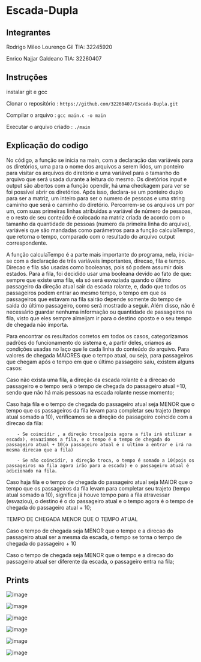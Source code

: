# Escada-Dupla
## Integrantes
Rodrigo Mileo Lourenço Gil TIA: 32245920

Enrico Najjar Galdeano TIA: 32260407

## Instruções
instalar git e gcc

Clonar o repositório : `https://github.com/32260407/Escada-Dupla.git`

Compilar o arquivo : `gcc main.c -o main`

Executar o arquivo criado : `./main`

## Explicação do codigo


  No código, a função se inicia na main, com a declaração das variáveis para os
diretórios, uma para o nome dos arquivos a serem lidos, um ponteiro para visitar
os arquivos do diretório e uma variável para o tamanho do arquivo que será usada
durante a leitura do mesmo. Os diretórios input e output são abertos com a
função opendir, há uma checkagem para ver se foi possível abrir os diretórios.
Após isso, declara-se um ponteiro duplo para ser a matriz, um inteiro para ser o
numero de pessoas e uma string caminho que será o caminho do diretório.
Percorrem-se os arquivos um por um, com suas primeiras linhas atribuidas a
variável de número de pessoas, e o resto de seu conteúdo é colocado na matriz
criada de acordo com o tamanho da quantidade de pessoas (numero da primeira
linha do arquivo), variáveis que são mandadas como parámetros para a função
calculaTempo, que retorna o tempo, comparado com o resultado do arquivo output
correspondente.

  A função calculaTempo é a parte mais importante do programa, nela, inicia-se
com a declaração de três variáveis importantes, direcao, fila e tempo. Direcao e
fila são usadas como booleanas, pois só podem assumir dois estados. Para a fila,
foi decidido usar uma booleana devido ao fato de que: sempre que existe uma
fila, ela só será esvaziada quando o último passageiro da direção atual sair da
escada rolante, e, dado que todos os passageiros podem entrar ao mesmo tempo, o
tempo em que os passageiros que estavam na fila sairão depende somente do tempo
de saída do último passageiro, como será mostrado a seguir. Além disso, não é
necessário guardar nenhuma informação ou quantidade de passageiros na fila,
visto que eles sempre almeijam ir para o destino oposto e o seu tempo de chegada
não importa.


  Para encontrar os resultados corretos em todos os casos, categorizamos padrões
do funcionamento do sistema e, a partir deles, criamos as condições usadas no
laço que le cada linha do conteúdo do arquivo. Para valores de chegada MAIORES
que o tempo atual, ou seja, para passageiros que chegam após o tempo em que o
último passageiro saiu, existem alguns casos:

  Caso não exista uma fila, a direção da escada rolante é a direcao do passageiro e o tempo será o tempo de chegada do passageiro atual +10, sendo que não há mais pessoas na escada rolante nesse momento; 
  
  Caso haja fila e o tempo de chegada do passageiro atual seja MENOR que o tempo que os passageiros da fila levam para completar seu trajeto (tempo atual somado a 10), verificamos se a direção do passageiro coincide com a direcao da fila:
  
        - Se coincidir , a direção troca(pois agora a fila irá utilizar a escada), esvaziamos a fila, e o tempo é o tempo de chegada do passageiro atual + 10(o passageiro atual é o ultimo a entrar e irá na mesma direcao que a fila)
        
        - Se não coincidir, a direção troca, o tempo é somado a 10(pois os passageiros na fila agora irão para a escada) e o passageiro atual é adicionado na fila.
        
  Caso haja fila e o tempo de chegada do passageiro atual seja MAIOR que o tempo que os passageiros da fila levam para completar seu trajeto (tempo atual somado a 10), significa já houve tempo para a fila atravessar (esvaziou), o destino é o do passageiro atual e o tempo agora é o tempo de chegada do passageiro atual + 10;


TEMPO DE CHEGADA MENOR QUE O TEMPO ATUAL

  Caso o tempo de chegada seja MENOR que o tempo e a direcao do passageiro atual ser a mesma da escada, o tempo se torna o tempo de chegada do passageiro + 10
  
  Caso o tempo de chegada seja MENOR que o tempo  e a direcao do passageiro atual ser diferente da escada, o passageiro entra na fila;



## Prints
![image](https://github.com/32260407/Escada-Dupla/assets/142501084/a74582e6-4cd1-4551-82c1-b82da4d5024b)

![image](https://github.com/32260407/Escada-Dupla/assets/142501084/dcb24ae2-d278-4541-80b6-9e1cfcfd65bb)

![image](https://github.com/32260407/Escada-Dupla/assets/142501084/4b267f34-623d-4b96-a8bd-419b73b21a06)

![image](https://github.com/32260407/Escada-Dupla/assets/142501084/8bc7a0f3-147e-4167-a637-5174dc669b40)

![image](https://github.com/32260407/Escada-Dupla/assets/142501084/8635f21f-c03f-4b71-8acf-2c05d3c833cf)

![image](https://github.com/32260407/Escada-Dupla/assets/142501084/2824945c-cf34-4b5c-a0c8-50166ab08a51)







